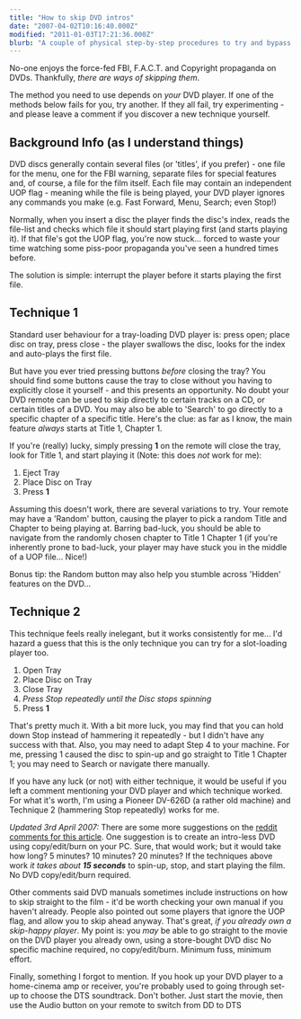 ```yaml
---
title: "How to skip DVD intros"
date: "2007-04-02T10:16:40.000Z"
modified: "2011-01-03T17:21:36.000Z"
blurb: "A couple of physical step-by-step procedures to try and bypass irritating DVD intros"
---
```


No-one enjoys the force-fed FBI, F.A.C.T. and Copyright propaganda on DVDs. Thankfully, _there are ways of skipping them_.

The method you need to use depends on _your_ DVD player. If one of the methods below fails for you, try another. If they all fail, try experimenting - and please leave a comment if you discover a new technique yourself.

## Background Info (as I understand things)

DVD discs generally contain several files (or 'titles', if you prefer) - one file for the menu, one for the FBI warning, separate files for special features and, of course, a file for the film itself. Each file may contain an independent UOP flag - meaning while the file is being played, your DVD player ignores any commands you make (e.g. Fast Forward, Menu, Search; even Stop!)

Normally, when you insert a disc the player finds the disc's index, reads the file-list and checks which file it should start playing first (and starts playing it). If that file's got the UOP flag, you're now stuck... forced to waste your time watching some piss-poor propaganda you've seen a hundred times before.

The solution is simple: interrupt the player before it starts playing the first file.

## Technique 1

Standard user behaviour for a tray-loading DVD player is: press open; place disc on tray, press close - the player swallows the disc, looks for the index and auto-plays the first file.

But have you ever tried pressing buttons _before_ closing the tray? You should find some buttons cause the tray to close without you having to explicitly close it yourself - and this presents an opportunity. No doubt your DVD remote can be used to skip directly to certain tracks on a CD, or certain titles of a DVD. You may also be able to 'Search' to go directly to a specific chapter of a specific title. Here's the clue: as far as I know, the main feature _always_ starts at Title 1, Chapter 1.

If you're (really) lucky, simply pressing **1** on the remote will close the tray, look for Title 1, and start playing it (Note: this does _not_ work for me):

1.  Eject Tray
2.  Place Disc on Tray
3.  Press **1**

Assuming this doesn't work, there are several variations to try. Your remote may have a 'Random' button, causing the player to pick a random Title and Chapter to being playing at. Barring bad-luck, you should be able to navigate from the randomly chosen chapter to Title 1 Chapter 1 (if you're inherently prone to bad-luck, your player may have stuck you in the middle of a UOP file... Nice!)

Bonus tip: the Random button may also help you stumble across 'Hidden' features on the DVD...

## Technique 2

This technique feels really inelegant, but it works consistently for me... I'd hazard a guess that this is the only technique you can try for a slot-loading player too.

1.  Open Tray
2.  Place Disc on Tray
3.  Close Tray
4.  _Press Stop repeatedly until the Disc stops spinning_
5.  Press **1**

That's pretty much it. With a bit more luck, you may find that you can hold down Stop instead of hammering it repeatedly - but I didn't have any success with that. Also, you may need to adapt Step 4 to your machine. For me, pressing 1 caused the disc to spin-up and go straight to Title 1 Chapter 1; you may need to Search or navigate there manually.

If you have any luck (or not) with either technique, it would be useful if you left a comment mentioning your DVD player and which technique worked. For what it's worth, I'm using a Pioneer DV-626D (a rather old machine) and Technique 2 (hammering Stop repeatedly) works for me.

_Updated 3rd April 2007:_ There are some more suggestions on the [reddit comments for this article](https://www.reddit.com/r/reddit.com/comments/1eqkx/how_to_skip_dvd_intros/). One suggestion is to create an intro-less DVD using copy/edit/burn on your PC. Sure, that would work; but it would take how long? 5 minutes? 10 minutes? 20 minutes? If the techniques above work _it takes about **15 seconds**_ to spin-up, stop, and start playing the film. No DVD copy/edit/burn required.

Other comments said DVD manuals sometimes include instructions on how to skip straight to the film - it'd be worth checking your own manual if you haven't already. People also pointed out some players that ignore the UOP flag, and allow you to skip ahead anyway. That's great, _if you already own a skip-happy player_. My point is: you _may_ be able to go straight to the movie on the DVD player you already own, using a store-bought DVD disc No specific machine required, no copy/edit/burn. Minimum fuss, minimum effort.

Finally, something I forgot to mention. If you hook up your DVD player to a home-cinema amp or receiver, you're probably used to going through set-up to choose the DTS soundtrack. Don't bother. Just start the movie, then use the Audio button on your remote to switch from DD to DTS
